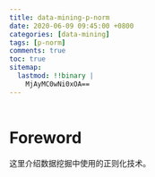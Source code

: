 ```yaml
---
title: data-mining-p-norm
date: 2020-06-09 09:45:00 +0800
categories: [data-mining]
tags: [p-norm]
comments: true
toc: true
sitemap:
  lastmod: !!binary |
    MjAyMC0wNi0xOA==
---
```


<header>
  <script type="text/x-mathjax-config">MathJax.Hub.Config({
      extensions: ["tex2jax.js"],
      jax: ["input/TeX", "output/HTML-CSS"],
      tex2jax: {
        < !--$表示行内元素，$$表示块状元素-->
        inlineMath: [['$', '$'], ["\\(", "\\)"]],
        displayMath: [['$$', '$$'], ["\\[", "\\]"]],
        processEscapes: true
      },
      "HTML-CSS": {
        availableFonts: ["TeX"]
      }
    });</script>
  <!--异步加载MathJax的最新版本-->
  <script type="text/javascript" async src="https://cdnjs.cloudflare.com/ajax/libs/mathjax/2.7.7/latest.js?config=TeX-AMS-MML_HTMLorMML"></script>
  <!-- 编辑公式，使用：https://webdemo.myscript.com/views/math/index.html# -->
</header>

# Foreword

这里介绍数据挖掘中使用的正则化技术。